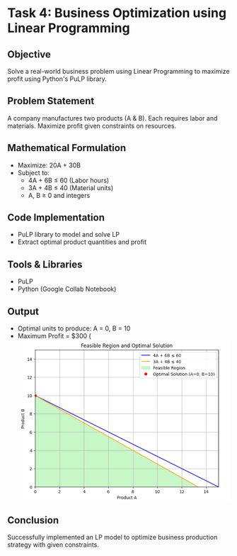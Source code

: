 # Task 4: Business Optimization using Linear Programming

## Objective
Solve a real-world business problem using Linear Programming to maximize profit using Python's PuLP library.

## Problem Statement
A company manufactures two products (A & B). Each requires labor and materials. Maximize profit given constraints on resources.

## Mathematical Formulation
- Maximize: 20A + 30B
- Subject to:
  - 4A + 6B ≤ 60 (Labor hours)
  - 3A + 4B ≤ 40 (Material units)
  - A, B ≥ 0 and integers

## Code Implementation
- PuLP library to model and solve LP
- Extract optimal product quantities and profit

## Tools & Libraries
- PuLP
- Python (Google Collab Notebook)

## Output
- Optimal units to produce: A = 0, B = 10
- Maximum Profit = $300
(![alt text](image.png)


## Conclusion
Successfully implemented an LP model to optimize business production strategy with given constraints.
